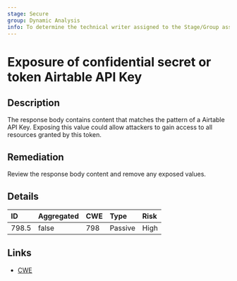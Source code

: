 ```yaml
---
stage: Secure
group: Dynamic Analysis
info: To determine the technical writer assigned to the Stage/Group associated with this page, see https://about.gitlab.com/handbook/product/ux/technical-writing/#assignments
---
```


# Exposure of confidential secret or token Airtable API Key

## Description

The response body contains content that matches the pattern of a Airtable API Key.
Exposing this value could allow attackers to gain access to all resources granted by this token.

## Remediation

Review the response body content and remove any exposed values.

## Details

| ID | Aggregated | CWE | Type | Risk |
|:---|:--------|:--------|:--------|:--------|
| 798.5 | false | 798 | Passive | High |

## Links

- [CWE](https://cwe.mitre.org/data/definitions/798.html)

